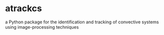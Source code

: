 # atrackcs
 a Python package for the identification and tracking of convective systems using image-processing techniques
